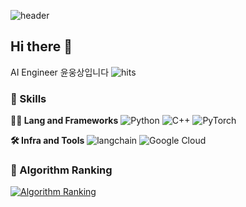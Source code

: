 ![header](https://capsule-render.vercel.app/api?type=waving&color=gradient&height=360&text=Hello+World%21&fontSize=70&fontAlign=50&fontAlignY=50&desc=Happy+Coding+Day&descSize=20&descAlign=50&descAlignY=60)
## Hi there 👋
AI Engineer 윤웅상입니다 ![hits](https://hits.seeyoufarm.com/api/count/incr/badge.svg?url=https%3A%2F%2Fgithub.com%2FUngSangYoon&edge_flat=false&title=hits)


### 🦾 Skills
**🧑‍💻 Lang and Frameworks**
![Python](https://img.shields.io/badge/python-3776AB.svg?&style=for-the-badge&logo=python&logoColor=white) ![C++](https://img.shields.io/badge/C++-000000.svg?&style=for-the-badge) ![PyTorch](https://img.shields.io/badge/pytorch-EE4C2C.svg?&style=for-the-badge&logo=pytorch&logoColor=white) 

**🛠️ Infra and Tools**
![langchain](https://img.shields.io/badge/Langchain-000000.svg?&style=for-the-badge) ![Google Cloud](https://img.shields.io/badge/googlecloud-4285F4.svg?&style=for-the-badge&logo=googlecloud&logoColor=white) 


### 🚩 Algorithm Ranking
[![Algorithm Ranking](https://mazassumnida.wtf/api/v2/generate_badge?boj=yws804)](https://solved.ac/profile/yws804)
